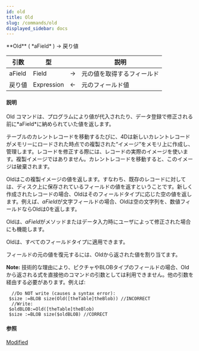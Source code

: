 ```yaml
---
id: old
title: Old
slug: /commands/old
displayed_sidebar: docs
---
```


<!--REF #_command_.Old.Syntax-->**Old** ( *aField* ) -> 戻り値<!-- END REF-->
<!--REF #_command_.Old.Params-->
| 引数 | 型 |  | 説明 |
| --- | --- | --- | --- |
| aField | Field | &#8594;  | 元の値を取得するフィールド |
| 戻り値 | Expression | &#8592; | 元のフィールド値 |

<!-- END REF-->

#### 説明 

<!--REF #_command_.Old.Summary-->Old コマンドは、プログラムにより値が代入されたり、データ登録で修正される前に*aField*に納められていた値を返します。<!-- END REF-->

テーブルのカレントレコードを移動するたびに、4Dは新しいカレントレコードがメモリーにロードされた時点での複製された“イメージ”をメモリ上に作成し、管理します。レコードを修正する際には、レコードの実際のイメージを使います。複製イメージではありません。カレントレコードを移動すると、このイメージは破棄されます。

Oldはこの複製イメージの値を返します。すなわち、既存のレコードに対しては、ディスク上に保存されているフィールドの値を返すということです。新しく作成されたレコードの場合、Oldはそのフィールドタイプに応じた空の値を返します。例えば、*aField*が文字フィールドの場合、Oldは空の文字列を、数値フィールドならOldは0を返します。

Oldは、*aField*がメソッドまたはデータ入力時にユーザによって修正された場合にも機能します。

Oldは、すべてのフィールドタイプに適用できます。

フィールドの元の値を復元するには、Oldから返された値を割り当てます。

**Note:** 技術的な理由により、ピクチャやBLOBタイプのフィールドの場合、Oldから返される式を直接他のコマンドの引数としては利用できません。他の引数を経由する必要があります。例えば:

```4d
  //Do NOT write (causes a syntax error):
 $size :=BLOB size(Old([theTable]theBlob)) //INCORRECT
  //Write:
 $oldBLOB:=Old([theTable]theBlob)
 $size :=BLOB size($oldBLOB) //CORRECT
```

#### 参照 

[Modified](modified.md)  